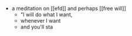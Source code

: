 - a meditation on [[efd]] and perhaps [[free will]]
	- "I will do what I want,
	- whenever I want
	- and you'll sta